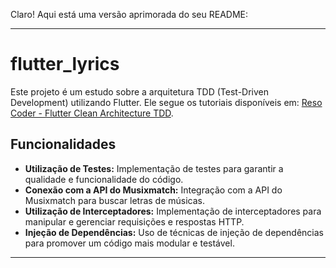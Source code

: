 Claro! Aqui está uma versão aprimorada do seu README:

---

# flutter_lyrics

Este projeto é um estudo sobre a arquitetura TDD (Test-Driven Development) utilizando Flutter. Ele segue os tutoriais disponíveis em: [Reso Coder - Flutter Clean Architecture TDD](https://resocoder.com/flutter-clean-architecture-tdd/).

## Funcionalidades

- **Utilização de Testes:** Implementação de testes para garantir a qualidade e funcionalidade do código.
- **Conexão com a API do Musixmatch:** Integração com a API do Musixmatch para buscar letras de músicas.
- **Utilização de Interceptadores:** Implementação de interceptadores para manipular e gerenciar requisições e respostas HTTP.
- **Injeção de Dependências:** Uso de técnicas de injeção de dependências para promover um código mais modular e testável.

---
